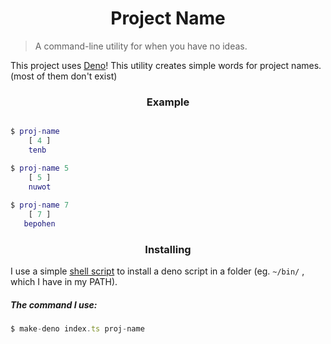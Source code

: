 <h1 align="center">Project Name</h1>

> A command-line utility for when you have no ideas.

This project uses [Deno](https://deno.land/)!
This utility creates simple words for project names. (most of them don't exist)

<h3 align="center">Example</h3>

```matlab

$ proj-name
    [ 4 ]
    tenb

$ proj-name 5
    [ 5 ]
    nuwot
    
$ proj-name 7
    [ 7 ]
   bepohen

```

<h3 align="center">Installing</h3>

I use a simple [shell script](https://gist.github.com/somerandomdev49/c1022b6d6fcf8fa0396d19a749c33a2e)
to install a deno script in a folder (eg. `~/bin/` , which I have in my PATH).

##### The command I use:

```js
$ make-deno index.ts proj-name
```
